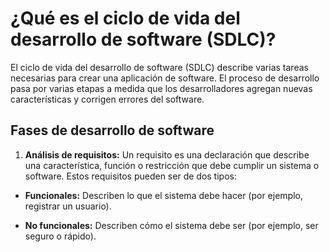 # ¿Qué es el ciclo de vida del desarrollo de software (SDLC)?
El ciclo de vida del desarrollo de software (SDLC) describe varias tareas necesarias para crear una aplicación de software. El proceso de desarrollo pasa por varias etapas a medida que los desarrolladores agregan nuevas características y corrigen errores del software.

## Fases de desarrollo de software
1. **Análisis de requisitos:** 
Un   requisito es una declaración que describe una característica, función o restricción que debe cumplir un sistema o software. Estos requisitos pueden ser de dos tipos:

- **Funcionales:** Describen lo que el sistema debe hacer (por ejemplo, registrar un usuario).
   
- **No funcionales:** Describen cómo el sistema debe ser (por ejemplo, ser seguro o rápido).
   
